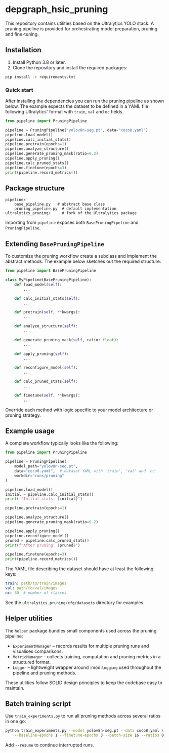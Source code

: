 # depgraph_hsic_pruning

This repository contains utilities based on the Ultralytics YOLO stack. A pruning
pipeline is provided for orchestrating model preparation, pruning and
fine-tuning.

## Installation

1. Install Python 3.8 or later.
2. Clone the repository and install the required packages:

```bash
pip install -r requirements.txt
```

### Quick start

After installing the dependencies you can run the pruning pipeline as shown
below. The example expects the dataset to be defined in a YAML file following
Ultralytics' format with `train`, `val` and `nc` fields.

```python
from pipeline import PruningPipeline

pipeline = PruningPipeline("yolov8n-seg.pt", data="coco8.yaml")
pipeline.load_model()
pipeline.calc_initial_stats()
pipeline.pretrain(epochs=1)
pipeline.analyze_structure()
pipeline.generate_pruning_mask(ratio=0.2)
pipeline.apply_pruning()
pipeline.calc_pruned_stats()
pipeline.finetune(epochs=3)
print(pipeline.record_metrics())
```

## Package structure

```
pipeline/
    base_pipeline.py   # abstract base class
    pruning_pipeline.py  # default implementation
ultralytics_pruning/     # fork of the Ultralytics package
```

Importing from `pipeline` exposes both `BasePruningPipeline` and
`PruningPipeline`.

## Extending `BasePruningPipeline`

To customize the pruning workflow create a subclass and implement the abstract
methods. The example below sketches out the required structure:

```python
from pipeline import BasePruningPipeline

class MyPipeline(BasePruningPipeline):
    def load_model(self):
        ...

    def calc_initial_stats(self):
        ...

    def pretrain(self, **kwargs):
        ...

    def analyze_structure(self):
        ...

    def generate_pruning_mask(self, ratio: float):
        ...

    def apply_pruning(self):
        ...

    def reconfigure_model(self):
        ...

    def calc_pruned_stats(self):
        ...

    def finetune(self, **kwargs):
        ...
```

Override each method with logic specific to your model architecture or pruning
strategy.

## Example usage

A complete workflow typically looks like the following:

```python
from pipeline import PruningPipeline

pipeline = PruningPipeline(
    model_path="yolov8n-seg.pt",
    data="coco8.yaml",  # dataset YAML with 'train', 'val' and 'nc'
    workdir="runs/pruning"
)

pipeline.load_model()
initial = pipeline.calc_initial_stats()
print(f"Initial stats: {initial}")

pipeline.pretrain(epochs=1)

pipeline.analyze_structure()
pipeline.generate_pruning_mask(ratio=0.2)

pipeline.apply_pruning()
pipeline.reconfigure_model()
pruned = pipeline.calc_pruned_stats()
print(f"After pruning: {pruned}")

pipeline.finetune(epochs=3)
print(pipeline.record_metrics())
```

The YAML file describing the dataset should have at least the following keys:

```yaml
train: path/to/train/images
val: path/to/val/images
nc: 80  # number of classes
```

See the `ultralytics_pruning/cfg/datasets` directory for examples.

## Helper utilities

The ``helper`` package bundles small components used across the pruning
pipeline:

* ``ExperimentManager`` – records results for multiple pruning runs and
  visualises comparisons.
* ``MetricManager`` – collects training, computation and pruning metrics in a
  structured format.
* ``Logger`` – lightweight wrapper around :mod:`logging` used throughout the
  pipeline and pruning methods.

These utilities follow SOLID design principles to keep the codebase easy to
maintain.


## Batch training script

Use `train_experiments.py` to run all pruning methods across several ratios in one go:

```bash
python train_experiments.py --model yolov8n-seg.pt --data coco8.yaml \
    --baseline-epochs 1 --finetune-epochs 3 --batch-size 16 --ratios 0.2 0.4 0.6 0.8
```

Add `--resume` to continue interrupted runs.

